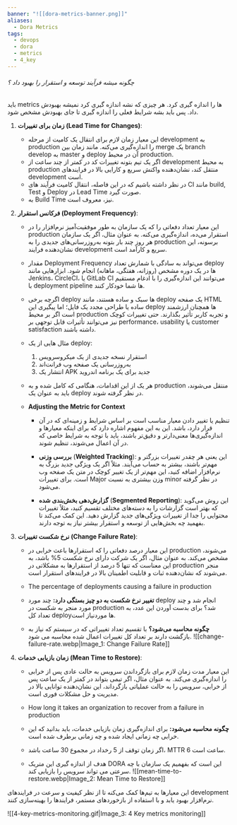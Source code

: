 ```yaml
---
banner: "![[dora-metrics-banner.png]]"
aliases:
  - Dora Metrics
tags:
  - devops
  - dora
  - metrics
  - 4_key
---
```

###### چگونه میشه فرآیند توسعه و استقرار را بهبود داد ؟
باید metrics ها را اندازه گیری کرد. هر چیزی که نشه اندازه گیری کرد نمیشه بهبودش داد. پس باید بشه شرایط فعلی را اندازه گیری تا جای بهبودش مشخص شود.

1. **زمان برای تغییرات (Lead Time for Changes)**: 
	 - این معیار زمان لازم برای انتقال یک کامیت از مرحله development به production را اندازه‌گیری می‌کنه. مانند زمان بین merge یک branch develop به master و deploy آن در محیط production.
	 - اگر یک تیم بتونه تغییرات کد در کمتر از چند ساعت از development به محیط production منتقل کند، نشان‌دهنده واکنش سریع و کارایی بالا در فرایندهای development است.
	 - در نظر داشته باشیم که در این فاصله، انتقال کامیت فرآیند های CI مانند build, Test و Deploy در Lead Time صورت گیرد.
	 - به Build Time نیز، معروف است.

2. **فرکانس استقرار (Deployment Frequency)**: 
	 - این معیار تعداد دفعاتی را که یک سازمان به طور موفقیت‌آمیز نرم‌افزار را در production استقرار می‌ده، اندازه‌گیری می‌کنه. به عنوان مثال، اگر یک سازمان هر روز چند بار بتونه به‌روزرسانی‌های جدیدی را به production برسونه، این نشان‌دهنده فرایند development سریع و کارآمد است. 
	   
	 - مقدار Deployment Frequency می‌تواند به سادگی با شمارش تعداد deploy ها در یک دوره مشخص (روزانه، هفتگی، ماهانه) انجام شود. ابزارهایی مانند Jenkins، CircleCI، یا GitLab CI می‌توانند این اندازه‌گیری را با ادغام مستقیم با deployment pipeline ها شما خودکار کنند.
	   
	 - اگرچه برخی deploy ها سبک و ساده هستند، مانند deploy یک صفحه HTML ساده یا طراحی مجدد یک فایل؛ اما پیگیری این deploy ها همچنان ارزشمند است اگر بر محیط production و تجربه کاربر تأثیر بگذارند. حتی تغییرات کوچک نیز می‌توانند تأثیرات قابل توجهی بر performance، usability یا customer satisfaction داشته باشند.
	   
	 - مثال هایی از یک deploy:
		1. استقرار نسخه جدیدی از یک میکروسرویس
		2. به‌روزرسانی یک صفحه وب فرانت‌اند
		3. انتشار یک APK جدید برای یک برنامه اندروید
	- هر یک از این اقدامات، هنگامی که کامل شده و به production منتقل می‌شوند، باید به عنوان یک deploy در نظر گرفته شوند.
	  
	- **Adjusting the Metric for Context**
		- تنظیم یا تغییر دادن معیار مناسب است بر اساس شرایط و زمینه‌ای که در آن قرار دارد، باشد. این به این مفهوم اشاره دارد که برای اینکه معیارها و اندازه‌گیری‌ها معنی‌دارتر و دقیق‌تر باشند، باید با توجه به شرایط خاصی که در آن اعمال می‌شوند، تنظیم شوند.
		  
		- **بررسی وزنی** (**Weighted Tracking**): این یعنی هر چقدر تغییرات بزرگتر و مهم‌تر باشند، بیشتر به حساب می‌آیند. مثلاً اگر یک ویژگی جدید بزرگ به نرم‌افزار اضافه کنید، این مهم‌تر از یک تغییر کوچک در متن یک صفحه وب است. برای تغییرات Major وزن بیشتری به نسبت minor در نظر گرفته می‌شود. 
		- **گزارش‌دهی بخش‌بندی شده** (**Segmented Reporting**): این روش می‌گوید که بهتر است گزارشات را به دسته‌های مختلف تقسیم کنید، مثلاً تغییرات محتوایی را جدا از تغییرات ویژگی‌های جدید گزارش دهید. این کمک می‌کند تا بفهمید چه بخش‌هایی از توسعه و استقرار بیشتر نیاز به توجه دارند.
  
3. **نرخ شکست تغییرات (Change Failure Rate)**:
	- این معیار درصد دفعاتی را که استقرارها باعث خرابی در production می‌شوند، مشخص می‌کند. به عنوان مثال، اگر یک شرکت دارای نرخ شکست 5% باشد، به این معناست که تنها 5 درصد از استقرارها به مشکلاتی در production منجر می‌شوند که نشان‌دهنده ثبات و قابلیت اطمینان بالا در فرایندهای استقرار است.
	- The percentage of deployments causing a failure in production
	  
	- **تغییر نرخ شکست به دو چیز بستگی دارد:** چند مورد deploy انجام شد و چند مورد منجر به شکست در production شد؟ برای بدست آوردن این عدد، به تعداد کل deployها موردنیاز است.
	  
	- **چگونه محاسبه می‌شود؟** با تقسیم تعداد تغییراتی که در سیستم که نیاز به بازگشت دارند بر تعداد کل تغییرات اعمال شده محاسبه می شود.
   ![[change-failure-rate.webp|Image_1: Change Failure Rate]]

4. **زمان بازیابی خدمات (Mean Time to Restore)**:
	- این معیار مدت زمان لازم برای بازگرداندن سرویس به حالت عادی پس از خرابی را اندازه‌گیری می‌کند. به عنوان مثال، اگر تیمی بتواند در کمتر از یک ساعت پس از خرابی، سرویس را به حالت عملیاتی بازگرداند، این نشان‌دهنده توانایی بالا در مدیریت و حل مشکلات فوری است.
	- How long it takes an organization to recover from a failure in production
	  
	- **چگونه محاسبه می‌شود:** برای اندازه‌گیری زمان بازیابی خدمات، باید بدانید که این خرابی چه زمانی ایجاد شده و چه زمانی برطرف شده است.
	  
	- اگر زمان توقف از 5 رخداد در مجموع 30 ساعت باشد، MTTR 6 ساعت است.
	- هدف از اندازه گیری این متریک DORA این است که بفهمیم یک سازمان با چه سرعتی می تواند سرویس را بازیابی کند.
   ![[mean-time-to-restore.webp|Image_2: Mean Time to Restore]]
  
این معیارها به تیم‌ها کمک می‌کنه تا از نظر کیفیت و سرعت در فرایندهای development نرم‌افزار بهبود یابد و با استفاده از بازخوردهای مستمر، فرایندها را بهینه‌سازی کنند.

![[4-key-metrics-monitoring.gif|Image_3: 4 Key metrics monitoring]]